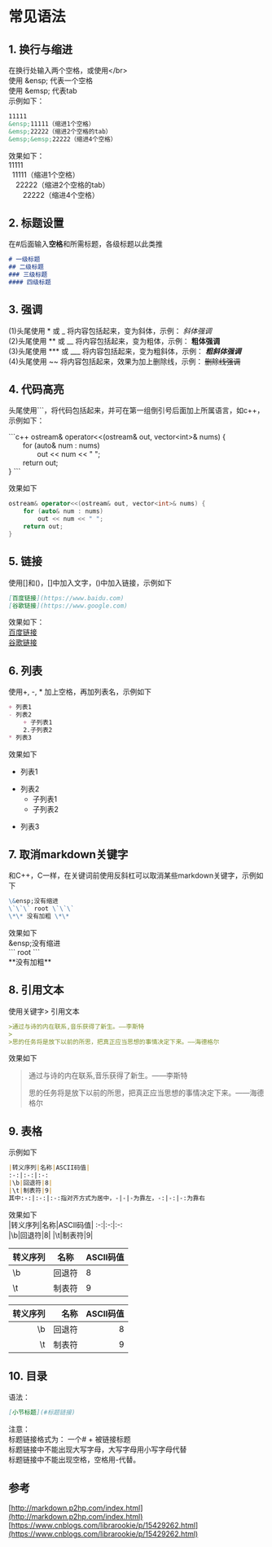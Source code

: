 # 常见语法

## 1. 换行与缩进  

在换行处输入两个空格，或使用\</br>  
使用 \&ensp; 代表一个空格  
使用 \&emsp; 代表tab  
示例如下：

```md
11111
&ensp;11111（缩进1个空格）
&emsp;22222（缩进2个空格的tab）
&emsp;&emsp;22222（缩进4个空格）
```

效果如下：  
11111  
&ensp;11111（缩进1个空格）  
&emsp;22222（缩进2个空格的tab）  
&emsp;&emsp;22222（缩进4个空格）  

## 2. 标题设置  

在#后面输入**空格**和所需标题，各级标题以此类推  

```md
# 一级标题  
## 二级标题  
### 三级标题  
#### 四级标题  
```

## 3. 强调  

(1)头尾使用 \* 或 \_ 将内容包括起来，变为斜体，示例： *斜体强调*  
(2)头尾使用 \*\* 或 \_\_ 将内容包括起来，变为粗体，示例： **粗体强调**  
(3)头尾使用 \*\*\* 或 \_\_\_ 将内容包括起来，变为粗斜体，示例： ***粗斜体强调***  
(4)头尾使用 \~\~ 将内容包括起来，效果为加上删除线，示例： ~~删除线强调~~  

## 4. 代码高亮  

头尾使用```，将代码包括起来，并可在第一组倒引号后面加上所属语言，如c++，示例如下：  

\`\`\`c++
ostream& operator<<(ostream& out, vector\<int\>& nums) {  
&emsp;&emsp;for (auto& num : nums)  
&emsp;&emsp;&emsp;&emsp;out << num << " ";  
&emsp;&emsp;return out;  
}
\`\`\`

效果如下  

```c++
ostream& operator<<(ostream& out, vector<int>& nums) {
    for (auto& num : nums)
        out << num << " ";
    return out;
}
```

## 5. 链接  

使用[]和()，[]中加入文字，()中加入链接，示例如下  

```md
[百度链接](https://www.baidu.com)  
[谷歌链接](https://www.google.com)  
```

效果如下：  
[百度链接](https://www.baidu.com)  
[谷歌链接](https://www.google.com)  

## 6. 列表  

使用+, -, * 加上空格，再加列表名，示例如下  

```md
+ 列表1  
- 列表2  
    + 子列表1  
    2.子列表2  
* 列表3
```

效果如下  
+ 列表1  
- 列表2  
    + 子列表1  
    - 子列表2  
* 列表3

## 7. 取消markdown关键字  

和C++，C一样，在关键词前使用反斜杠可以取消某些markdown关键字，示例如下  

```md
\&ensp;没有缩进  
\`\`\` root \`\`\`
\*\* 没有加粗 \*\*
```

效果如下  
\&ensp;没有缩进  
\`\`\` root \`\`\`  
\*\*没有加粗\*\*  

## 8. 引用文本  

使用关键字> 引用文本  

```md
>通过与诗的内在联系,音乐获得了新生。——李斯特
>
>思的任务将是放下以前的所思，把真正应当思想的事情决定下来。——海德格尔
```

效果如下  
>通过与诗的内在联系,音乐获得了新生。——李斯特  
>
>思的任务将是放下以前的所思，把真正应当思想的事情决定下来。——海德格尔  

## 9. 表格  

示例如下  

```md
|转义序列|名称|ASCII码值|
:-:|:-:|:-:
|\b|回退符|8|
|\t|制表符|9|
其中:-:|:-:|:-:指对齐方式为居中，-|-|-为靠左，-:|-:|-:为靠右
```

效果如下  
|转义序列|名称|ASCII码值|
:-:|:-:|:-:  
|\b|回退符|8|
|\t|制表符|9|  

|转义序列|名称|ASCII码值|
-|-|-
|\b|回退符|8|
|\t|制表符|9|

|转义序列|名称|ASCII码值|
-:|-:|-:
|\b|回退符|8|
|\t|制表符|9|  

## 10. 目录  

语法：

```md
[小节标题](#标题链接) 
```

注意：  
标题链接格式为： 一个# + 被链接标题  
标题链接中不能出现大写字母，大写字母用小写字母代替  
标题链接中不能出现空格，空格用-代替。  

## 参考  

[http://markdown.p2hp.com/index.html](http://markdown.p2hp.com/index.html)  
[https://www.cnblogs.com/librarookie/p/15429262.html](https://www.cnblogs.com/librarookie/p/15429262.html)  
